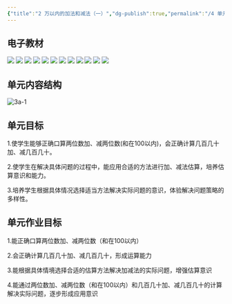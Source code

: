 ```yaml
---
{"title":"2 万以内的加法和减法（一）","dg-publish":true,"permalink":"/4 单元教学/3A 三上/2 万以内的加法和减法（一）/","dgPassFrontmatter":true,"noteIcon":""}
---
```




## 电子教材

<p class="grid-4">
	<img loading="lazy" decoding="async" src="https://download.pep.com.cn/xsxjc/22xjcsx31x/files/mobile/15.jpg">
	<img loading="lazy" decoding="async" src="https://download.pep.com.cn/xsxjc/22xjcsx31x/files/mobile/16.jpg">
	<img loading="lazy" decoding="async" src="https://download.pep.com.cn/xsxjc/22xjcsx31x/files/mobile/17.jpg">
	<img loading="lazy" decoding="async" src="https://download.pep.com.cn/xsxjc/22xjcsx31x/files/mobile/18.jpg">
	<img loading="lazy" decoding="async" src="https://download.pep.com.cn/xsxjc/22xjcsx31x/files/mobile/19.jpg">
	<img loading="lazy" decoding="async" src="https://download.pep.com.cn/xsxjc/22xjcsx31x/files/mobile/20.jpg">
	<img loading="lazy" decoding="async" src="https://download.pep.com.cn/xsxjc/22xjcsx31x/files/mobile/21.jpg">
	<img loading="lazy" decoding="async" src="https://download.pep.com.cn/xsxjc/22xjcsx31x/files/mobile/22.jpg">
	<img loading="lazy" decoding="async" src="https://download.pep.com.cn/xsxjc/22xjcsx31x/files/mobile/23.jpg">
	<img loading="lazy" decoding="async" src="https://download.pep.com.cn/xsxjc/22xjcsx31x/files/mobile/24.jpg">
	<img loading="lazy" decoding="async" src="https://download.pep.com.cn/xsxjc/22xjcsx31x/files/mobile/25.jpg">
	<img loading="lazy" decoding="async" src="https://download.pep.com.cn/xsxjc/22xjcsx31x/files/mobile/26.jpg">
</p>



## 单元内容结构

![3a-1](https://r2.edui123.com/2023/05/3a-1.png)

## 单元目标

1.使学生能够正确口算两位数加、减两位数(和在100以内)，会正确计算几百几十加、减几百几十。

2.使学生在解决具体问题的过程中，能应用合适的方法进行加、减法估算，培养估算意识和能力。

3.培养学生根据具体情况选择适当方法解决实际问题的意识，体验解决问题策略的多样性。

## 单元作业目标

1.能正确口算两位数加、减两位数（和在100以内）

2.会正确计算几百几十加、减几百几十，形成运算能力

3.能根据具体情境选择合适的估算方法解决加减法的实际问题，增强估算意识

4.能通过两位数加、减两位数（和在100以内）和几百几十加、减几百几十的计算解决实际问题，逐步形成应用意识

